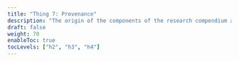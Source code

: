 ```yaml
---
title: "Thing 7: Provenance"
description: "The origin of the components of the research compendium and how each has changed over time is evident. "
draft: false
weight: 70
enableToc: true
tocLevels: ["h2", "h3", "h4"]
---
```

